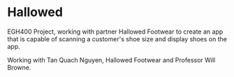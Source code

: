 # Hallowed
EGH400 Project, working with partner Hallowed Footwear to create an app that is capable of scanning a customer's shoe size and display shoes on the app.


Working with Tan Quach Nguyen, Hallowed Footwear and Professor Will Browne.
